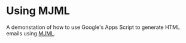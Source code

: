# Using MJML

A demonstation of how to use Google's Apps Script to generate HTML emails using [MJML](https://mjml.io/).
